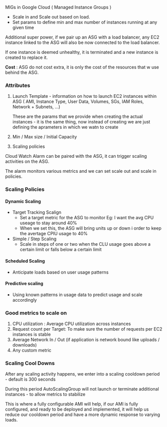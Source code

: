 MIGs in Google Cloud ( Managed Instance Groups )

- Scale in and Scale out based on load. 
- Set params to define min and max number of instances running at any given time

Additional super power, if we pair up an ASG with a load balancer, any EC2 instance linked to the ASG will also be now connected to the load balancer. 

If one instance is deemed unhealthy, it is terminated and a new instance is created to replace it. 

**Cost** : ASG do not cost extra, it is only the cost of the resources that w use behind the ASG. 
### Attributes
1. Launch Template - information on how to launch EC2 instances within ASG ( AMI, Instance Type, User Data, Volumes, SGs, IAM Roles, Network + Subnets, ...)
   
   These are the params that we provide when creating the actual instances - it is the same thing, now instead of creating we are just defining the aprameters in which we watn to create

2. Min / Max size / Initial Capacity

3. Scaling policies


Cloud Watch Alarm can be paired with the ASG, it can trigger scaling activities on the ASG. 

The alarm monitors various metrics and we can set scale out and scale in policies. 

### Scaling Policies

#### Dynamic Scaling
- Target Tracking Scalign
	- Set a target metric for the ASG to monitor Eg: I want the avg CPU useage to stay around 40%
	- When we set this, the ASG will bring units up or down i order to  keep the avertage CPIU usage to 40%
- Simple / Step Scaling
	- Scale in steps of one or two when the CLU usage goes above a certain limit or falls below a certain limit

#### Scheduled Scaling
- Anticipate loads based on user usage patterns

#### Predictive scaling
- Using known patterns in usage data  to predict usage and scale accordingly

### Good metrics to scale on

1. CPU utilization : Average CPU utilization across instances
2. Request count per Target: To make sure the number of requests per EC2 instances is stable
3. Average Network In / Out (if application is network bound like uploads / downloads)
4. Any custom metric

### Scaling Cool Downs

After any scaling activity happens, we enter into a scaling cooldown period - default is 300 seconds

During this period AutoScalingGroup will not launch or terminate additional instances - to allow metrics to stabilize

This is where a fully configurable AMI will help, if our AMI is fully configured, and ready to be deployed and implemented, it will help us reduce our cooldown period and have a more dynamic response to varying loads.

